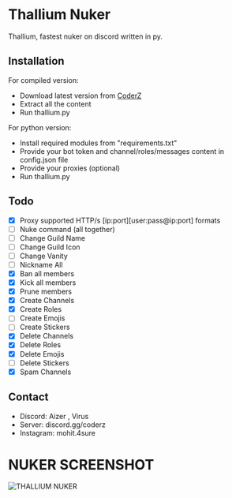 # Thallium Nuker
Thallium, fastest nuker on discord written in py.
## Installation
For compiled version:

- Download latest version from [CoderZ](https://discord.gg/coderz)
- Extract all the content
- Run thallium.py

For python version:

- Install required modules from "requirements.txt"
- Provide your bot token and channel/roles/messages content in config.json file
- Provide your proxies (optional)
- Run thallium.py
## Todo
- [x] Proxy supported HTTP/s [ip:port][user:pass@ip:port] formats
- [ ] Nuke command (all together)
- [ ] Change Guild Name
- [ ] Change Guild Icon
- [ ] Change Vanity
- [ ] Nickname All
- [x] Ban all members
- [x] Kick all members
- [x] Prune members
- [x] Create Channels
- [x] Create Roles
- [ ] Create Emojis
- [ ] Create Stickers
- [x] Delete Channels
- [x] Delete Roles
- [x] Delete Emojis
- [ ] Delete Stickers
- [x] Spam Channels
## Contact
- Discord: Aizer , Virus 
- Server: discord.gg/coderz
- Instagram: mohit.4sure

# NUKER SCREENSHOT 
![THALLIUM NUKER ](https://github.com/AxZeRxD/Thallium-Nuker/assets/147937463/c90f375e-73fd-4e05-988f-bb9a4d1a5152)

